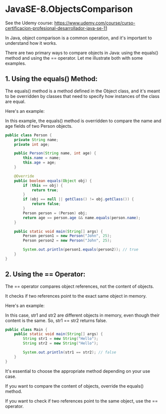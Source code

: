 # JavaSE-8.ObjectsComparison

See the Udemy course: https://www.udemy.com/course/curso-certificacion-profesional-desarrollador-java-se-11

In Java, object comparison is a common operation, and it's important to understand how it works. 

There are two primary ways to compare objects in Java: using the equals() method and using the == operator. Let me illustrate both with some examples.

## 1. Using the equals() Method:

The equals() method is a method defined in the Object class, and it's meant to be overridden by classes that need to specify how instances of the class are equal. 

Here's an example:

In this example, the equals() method is overridden to compare the name and age fields of two Person objects.

```java
public class Person {
    private String name;
    private int age;

    public Person(String name, int age) {
        this.name = name;
        this.age = age;
    }

    @Override
    public boolean equals(Object obj) {
        if (this == obj) {
            return true;
        }
        if (obj == null || getClass() != obj.getClass()) {
            return false;
        }
        Person person = (Person) obj;
        return age == person.age && name.equals(person.name);
    }

    public static void main(String[] args) {
        Person person1 = new Person("John", 25);
        Person person2 = new Person("John", 25);

        System.out.println(person1.equals(person2)); // true
    }
}
```

## 2. Using the == Operator:

The == operator compares object references, not the content of objects. 

It checks if two references point to the exact same object in memory. 

Here's an example:

In this case, str1 and str2 are different objects in memory, even though their content is the same. So, str1 == str2 returns false.

```java
public class Main {
    public static void main(String[] args) {
        String str1 = new String("Hello");
        String str2 = new String("Hello");

        System.out.println(str1 == str2); // false
    }
}
```

It's essential to choose the appropriate method depending on your use case. 

If you want to compare the content of objects, override the equals() method. 

If you want to check if two references point to the same object, use the == operator.

